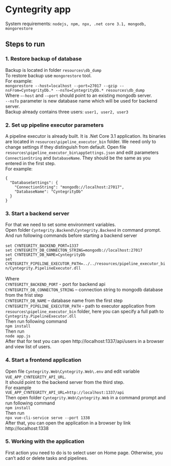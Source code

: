 # Cyntegrity app

System requirements: `nodejs, npm, npx, .net core 3.1, mongodb, mongorestore`

## Steps to run

### 1. Restore backup of database
Backup is located in folder `resources\db_dump`\
To restore backup use `mongorestore` tool.\
For example:\
`mongorestore --host=localhost --port=27017 --gzip --nsFrom=CyntegrityDb.* --nsTo=CyntegrityDb.* resources\db_dump`\
Where `–-host` and `-–port` should point to an existing mongodb server.\
`--nsTo` parameter is new database name which will be used for backend server.\
Backup already contains three users: `user1, user2, user3`

### 2. Set up pipeline executor parameters
A pipeline executor is already built. It is .Net Core 3.1 application. Its binaries are located in `resources\pipeline_executor_bin` folder. We need only to change settings if they distinguish from default.
Open file `resources\pipeline_executor_bin\appSettings.json` and edit parameters `ConnectionString` and `DatabaseName`. They should be the same as you entered in the first step.\
For example:
```
{
  "DatabaseSettings": {
    "ConnectionString": "mongodb://localhost:27017",
    "DatabaseName": "CyntegrityDb"
  }
}
```

### 3. Start a backend server
For that we need to set some environment variables.\
Open folder `Cyntegrity.Backend\Cyntegrity.Backend` in command prompt.\
And run following commands before starting a backend server\
\
`set CYNTEGRITY_BACKEND_PORT=1337`\
`set CYNTEGRITY_DB_CONNECTON_STRING=mongodb://localhost:27017`\
`set CYNTEGRITY_DB_NAME=CyntegrityDb`\
`set CYNTEGRITY_PIPELINE_EXECUTOR_PATH=../../resources/pipeline_executor_bin/Cyntegrity.PipelineExecutor.dll`\
\
Where\
`CYNTEGRITY_BACKEND_PORT` - port for backend api\
`CYNTEGRITY_DB_CONNECTON_STRING` – connection string to mongodb database from the frist step\
`CYNTEGRITY_DB_NAME` – database name from the first step\
`CYNTEGRITY_PIPELINE_EXECUTOR_PATH` - path to executor application from `resources\pipeline_executor_bin` folder, here you can specify a full path to `Cyntegrity.PipelineExecutor.dll`\
Then run following command\
`npm install`\
Then run \
`node app.js`\
After that for test you can open http://localhost:1337/api/users in a browser and view list of users.

### 4. Start a frontend application
Open file `Cyntegrity.Web\Cyntegrity.Web\.env` and edit variable `VUE_APP_CYNTEGRITY_API_URL`.\
It should point to the backend server from the third step.\
For example\
`VUE_APP_CYNTEGRITY_API_URL=http://localhost:1337/api`\
Then open folder `Cyntegrity.Web\Cyntegrity.Web` in a command prompt and run following command\
`npm install`\
Then run\
`npx vue-cli-service serve --port 1338`\
After that, you can open the application in a browser by link http://localhost:1338

### 5. Working with the application
First action you need to do is to select user on Home page. Otherwise, you can’t add or delete tasks and pipelines.
